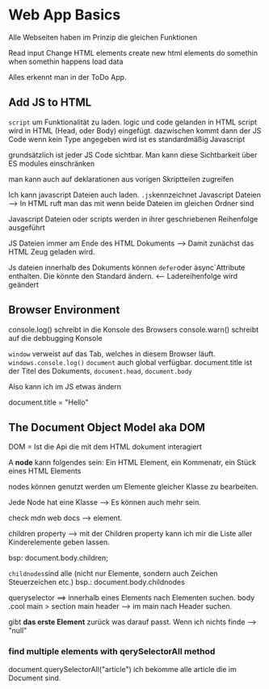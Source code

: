 # Web App Basics

Alle Webseiten haben im Prinzip die gleichen Funktionen

Read input
Change HTML elements
create new html elements
do somethin when somethin happens
load data

Alles erkennt man in der ToDo App.

## Add JS to HTML

`script` um Funktionalität zu laden. logic und code gelanden in HTML
script wird in HTML (Head, oder Body) eingefügt. dazwischen kommt dann der JS Code
wenn kein Type angegeben wird ist es standardmäßig Javascript

grundsätzlich ist jeder JS Code sichtbar. Man kann diese Sichtbarkeit über ES modules einschränken

man kann auch auf deklarationen aus vorigen Skriptteilen zugreifen

Ich kann javascript Dateien auch laden. `.js`kennzeichnet Javascript Dateien --> In HTML ruft man das mit <script src="script.js"></script> wenn beide Dateien im gleichen Ordner sind

Javascript Dateien oder scripts werden in ihrer geschriebenen Reihenfolge ausgeführt

JS Dateien immer am Ende des HTML Dokuments --> Damit zunächst das HTML Zeug geladen wird.

Js dateien innerhalb des Dokuments können `defer`oder àsync`Attribute enthalten. Die könnte den Standard ändern. <-- Ladereihenfolge wird geändert


## Browser Environment

console.log() schreibt in die Konsole des Browsers
console.warn() schreibt auf die debbugging Konsole


`window` verweist auf das Tab, welches in diesem Browser läuft. `windows.console.log()`
`document` auch global verfügbar. document.title ist der Titel des Dokuments, `document.head`, `document.body`

Also kann ich im JS etwas ändern

document.title = "Hello"


## The Document Object Model aka DOM

DOM = Ist die Api die mit dem HTML dokument interagiert

A **node** kann folgendes sein: Ein HTML Element, ein Kommenatr, ein Stück eines HTML Elements

nodes können genutzt werden um Elemente gleicher Klasse zu bearbeiten.

Jede Node hat eine Klasse --> Es können auch mehr sein.

check mdn web docs --> element.


children property --> mit der Children property kann ich mir die Liste aller Kinderelemente geben lassen.

bsp: document.body.children;

`childnodes`sind alle (nicht nur Elemente, sondern auch Zeichen Steuerzeichen etc.)
bsp.: document.body.childnodes


queryselector ==> innerhalb eines Elements nach Elementen suchen.
body
.cool
main > section
main header --> im main nach Header suchen.

gibt **das erste Element** zurück was darauf passt.
Wenn ich nichts finde --> "null"



### find multiple elements with qerySelectorAll method

document.querySelectorAll("article")
ich bekomme alle article die im Document sind.











